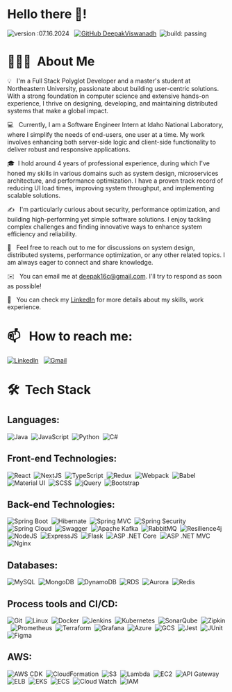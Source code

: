 # Hello there 👋!

![version :07.16.2024](https://img.shields.io/badge/version-07.16.2024-informational) &nbsp;
[![GitHub DeepakViswanadh](https://img.shields.io/github/followers/DeepakViswanadh?label=follow&style=social)](https://github.com/DeepakViswanadh)&nbsp;
![build: passing](https://img.shields.io/badge/build-passing-success)

# 👨🏻‍💻 &nbsp;About Me

💡 &nbsp; I'm a Full Stack Polyglot Developer and a master's student at Northeastern University, passionate about building user-centric solutions. With a strong foundation in computer science and extensive hands-on experience, I thrive on designing, developing, and maintaining distributed systems that make a global impact.

💻 &nbsp; Currently, I am a Software Engineer Intern at Idaho National Laboratory, where I simplify the needs of end-users, one user at a time. My work involves enhancing both server-side logic and client-side functionality to deliver robust and responsive applications.

🎓&nbsp; I hold around 4 years of professional experience, during which I've honed my skills in various domains such as system design, microservices architecture, and performance optimization. I have a proven track record of reducing UI load times, improving system throughput, and implementing scalable solutions.

✍️ &nbsp; I'm particularly curious about security, performance optimization, and building high-performing yet simple software solutions. I enjoy tackling complex challenges and finding innovative ways to enhance system efficiency and reliability.

💬 &nbsp; Feel free to reach out to me for discussions on system design, distributed systems, performance optimization, or any other related topics. I am always eager to connect and share knowledge.

✉️ &nbsp; You can email me at deepak16c@gmail.com. I'll try to respond as soon as possible!

📄 &nbsp; You can check my [LinkedIn](https://www.linkedin.com/in/deepakviswanadha/) for more details about my skills, work experience.

# 📫 &nbsp; How to reach me:


<a href="https://www.linkedin.com/in/deepakviswanadha/"><img alt="LinkedIn" src="https://img.shields.io/badge/linkedin%20-%230077B5.svg?&style=flat&logo=linkedin&logoColor=white"/></a> &nbsp;
<a href="mailto:deepak16c@gmail.com"><img alt="Gmail" src="https://img.shields.io/badge/Gmail-D14836?style=flat&logo=gmail&logoColor=white" /></a> &nbsp;


# 🛠 &nbsp;Tech Stack

## Languages:

![Java](https://img.shields.io/badge/Java-ED8B00?style=for-the-badge&logo=openjdk&logoColor=white)&nbsp;
![JavaScript](https://img.shields.io/badge/JavaScript-F7DF1E?style=for-the-badge&logo=JavaScript&logoColor=000)&nbsp;
![Python](https://img.shields.io/badge/python-3670A0?style=for-the-badge&logo=python&logoColor=ffdd54)&nbsp;
![C#](https://img.shields.io/badge/C%23-239120?style=for-the-badge&logo=c-sharp&logoColor=white)&nbsp;

## Front-end Technologies:
![React](https://img.shields.io/badge/React-61DAFB?style=for-the-badge&logo=react&logoColor=white)&nbsp;
![NextJS](https://img.shields.io/badge/NextJS-000000?style=for-the-badge&logo=next.js&logoColor=white)&nbsp;
![TypeScript](https://img.shields.io/badge/TypeScript-007ACC?style=for-the-badge&logo=typescript&logoColor=white)&nbsp;
![Redux](https://img.shields.io/badge/Redux-764ABC?style=for-the-badge&logo=redux&logoColor=white)&nbsp;
![Webpack](https://img.shields.io/badge/Webpack-8DD6F9?style=for-the-badge&logo=webpack&logoColor=black)&nbsp;
![Babel](https://img.shields.io/badge/Babel-F9DC3E?style=for-the-badge&logo=babel&logoColor=black)&nbsp;
![Material UI](https://img.shields.io/badge/Material--UI-0081CB?style=for-the-badge&logo=material-ui&logoColor=white)&nbsp;
![SCSS](https://img.shields.io/badge/SCSS-CC6699?style=for-the-badge&logo=sass&logoColor=white)&nbsp;
![jQuery](https://img.shields.io/badge/jQuery-0769AD?style=for-the-badge&logo=jquery&logoColor=white)&nbsp;
![Bootstrap](https://img.shields.io/badge/Bootstrap-7952B3?style=for-the-badge&logo=bootstrap&logoColor=white)&nbsp;

## Back-end Technologies:

![Spring Boot](https://img.shields.io/badge/Spring%20Boot-6DB33F?style=for-the-badge&logo=spring-boot&logoColor=white)&nbsp;
![Hibernate](https://img.shields.io/badge/Hibernate-59666C?style=for-the-badge&logo=hibernate&logoColor=white)&nbsp;
![Spring MVC](https://img.shields.io/badge/Spring%20MVC-6DB33F?style=for-the-badge&logo=spring&logoColor=white)&nbsp;
![Spring Security](https://img.shields.io/badge/Spring%20Security-6DB33F?style=for-the-badge&logo=spring-security&logoColor=white)&nbsp;
![Spring Cloud](https://img.shields.io/badge/Spring%20Cloud-6DB33F?style=for-the-badge&logo=spring&logoColor=white)&nbsp;
![Swagger](https://img.shields.io/badge/Swagger-85EA2D?style=for-the-badge&logo=swagger&logoColor=black)&nbsp;
![Apache Kafka](https://img.shields.io/badge/Apache%20Kafka-231F20?style=for-the-badge&logo=apache-kafka&logoColor=white)&nbsp;
![RabbitMQ](https://img.shields.io/badge/RabbitMQ-FF6600?style=for-the-badge&logo=rabbitmq&logoColor=white)&nbsp;
![Resilience4j](https://img.shields.io/badge/Resilience4j-4AC0C5?style=for-the-badge&logo=resilience4j&logoColor=white)&nbsp;
![NodeJS](https://img.shields.io/badge/NodeJS-339933?style=for-the-badge&logo=node.js&logoColor=white)&nbsp;
![ExpressJS](https://img.shields.io/badge/ExpressJS-000000?style=for-the-badge&logo=express&logoColor=white)&nbsp;
![Flask](https://img.shields.io/badge/Flask-000000?style=for-the-badge&logo=flask&logoColor=white)&nbsp;
![ASP .NET Core](https://img.shields.io/badge/ASP%20.NET%20Core-512BD4?style=for-the-badge&logo=dotnet&logoColor=white)&nbsp;
![ASP .NET MVC](https://img.shields.io/badge/ASP%20.NET%20MVC-512BD4?style=for-the-badge&logo=dotnet&logoColor=white)&nbsp;
![Nginx](https://img.shields.io/badge/Nginx-269539?style=for-the-badge&logo=nginx&logoColor=white)&nbsp;

## Databases:

![MySQL](https://img.shields.io/badge/MySQL-4479A1?style=for-the-badge&logo=mysql&logoColor=white)&nbsp;
![MongoDB](https://img.shields.io/badge/MongoDB-47A248?style=for-the-badge&logo=mongodb&logoColor=white)&nbsp;
![DynamoDB](https://img.shields.io/badge/DynamoDB-4053D6?style=for-the-badge&logo=amazon-dynamodb&logoColor=white)&nbsp;
![RDS](https://img.shields.io/badge/AWS%20RDS-527FFF?style=for-the-badge&logo=amazon-aws&logoColor=white)&nbsp;
![Aurora](https://img.shields.io/badge/Aurora-527FFF?style=for-the-badge&logo=amazon-aws&logoColor=white)&nbsp;
![Redis](https://img.shields.io/badge/Redis-DC382D?style=for-the-badge&logo=redis&logoColor=white)&nbsp;

## Process tools and CI/CD:

![Git](https://img.shields.io/badge/Git-F05032?style=for-the-badge&logo=git&logoColor=white)&nbsp;
![Linux](https://img.shields.io/badge/Linux-FCC624?style=for-the-badge&logo=linux&logoColor=black)&nbsp;
![Docker](https://img.shields.io/badge/Docker-2496ED?style=for-the-badge&logo=docker&logoColor=white)&nbsp;
![Jenkins](https://img.shields.io/badge/Jenkins-D24939?style=for-the-badge&logo=jenkins&logoColor=white)&nbsp;
![Kubernetes](https://img.shields.io/badge/Kubernetes-326CE5?style=for-the-badge&logo=kubernetes&logoColor=white)&nbsp;
![SonarQube](https://img.shields.io/badge/SonarQube-4E9BCD?style=for-the-badge&logo=sonarqube&logoColor=white)&nbsp;
![Zipkin](https://img.shields.io/badge/Zipkin-000000?style=for-the-badge&logo=zipkin&logoColor=white)&nbsp;
![Prometheus](https://img.shields.io/badge/Prometheus-E6522C?style=for-the-badge&logo=prometheus&logoColor=white)&nbsp;
![Terraform](https://img.shields.io/badge/Terraform-7B42BC?style=for-the-badge&logo=terraform&logoColor=white)&nbsp;
![Grafana](https://img.shields.io/badge/Grafana-F46800?style=for-the-badge&logo=grafana&logoColor=white)&nbsp;
![Azure](https://img.shields.io/badge/Azure-0089D6?style=for-the-badge&logo=microsoft-azure&logoColor=white)&nbsp;
![GCS](https://img.shields.io/badge/GCS-4285F4?style=for-the-badge&logo=google-cloud&logoColor=white)&nbsp;
![Jest](https://img.shields.io/badge/Jest-C21325?style=for-the-badge&logo=jest&logoColor=white)&nbsp;
![JUnit](https://img.shields.io/badge/JUnit-25A162?style=for-the-badge&logo=junit&logoColor=white)&nbsp;
![Figma](https://img.shields.io/badge/Figma-F24E1E?style=for-the-badge&logo=figma&logoColor=white)&nbsp;


## AWS:

![AWS CDK](https://img.shields.io/badge/AWS%20CDK-232F3E?style=for-the-badge&logo=amazon-aws&logoColor=white)&nbsp;
![CloudFormation](https://img.shields.io/badge/CloudFormation-232F3E?style=for-the-badge&logo=amazon-aws&logoColor=white)&nbsp;
![S3](https://img.shields.io/badge/S3-569A31?style=for-the-badge&logo=amazon-s3&logoColor=white)&nbsp;
![Lambda](https://img.shields.io/badge/Lambda-FF9900?style=for-the-badge&logo=amazon-aws&logoColor=white)&nbsp;
![EC2](https://img.shields.io/badge/EC2-232F3E?style=for-the-badge&logo=amazon-aws&logoColor=white)&nbsp;
![API Gateway](https://img.shields.io/badge/API%20Gateway-232F3E?style=for-the-badge&logo=amazon-aws&logoColor=white)&nbsp;
![ELB](https://img.shields.io/badge/ELB-232F3E?style=for-the-badge&logo=amazon-aws&logoColor=white)&nbsp;
![EKS](https://img.shields.io/badge/EKS-232F3E?style=for-the-badge&logo=amazon-eks&logoColor=white)&nbsp;
![ECS](https://img.shields.io/badge/ECS-232F3E?style=for-the-badge&logo=amazon-ecs&logoColor=white)&nbsp;
![Cloud Watch](https://img.shields.io/badge/Cloud%20Watch-232F3E?style=for-the-badge&logo=amazon-aws&logoColor=white)&nbsp;
![IAM](https://img.shields.io/badge/IAM-232F3E?style=for-the-badge&logo=amazon-aws&logoColor=white)&nbsp;
